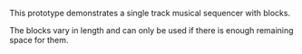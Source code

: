 This prototype demonstrates a single track musical sequencer with blocks.

The blocks vary in length and can only be used if there is enough remaining space for them.
